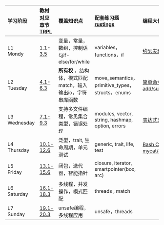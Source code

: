 | 学习阶段     | 教材对应章节 [TRPL](https://kaisery.github.io/trpl-zh-cn/) | 覆盖知识点  |  配套练习题 [rustings](https://github.com/rust-lang/rustlings) | 编程大作业   |
| :------------ | :------------ | :------------ | :------------ | :------------ |
| L1<br>Mondy  | [1.1-3.5](https://kaisery.github.io/trpl-zh-cn/ch01-01-installation.html)  |  变量，常量，数组，控制语句if-else/for/while   | variables，functions，if  |  [约瑟夫环问题](https://github.com/limingth/NCCL/blob/master/Unit-1/Lesson-10.md)  |
| L2<br>Tuesday | [4.1-6.3](https://kaisery.github.io/trpl-zh-cn/ch04-01-what-is-ownership.html)   | **所有权** ，结构体，模式匹配match，输入输出io，字符串库函数  |  move_semantics，primitive_types，structs，enums |    [简单命令解释器<br>add/sub](https://github.com/limingth/NCCL/blob/master/Unit-1/Lesson-19.md)   |
| L3<br>Wednesday | [7.1-9.3](https://kaisery.github.io/trpl-zh-cn/ch07-01-packages-and-crates.html)  | 支持多文件编程，常见集合类型，错误处理  | modules, vector, string, hashmap, option, errors   | [表达式求值问题](https://github.com/limingth/NCCL/blob/master/Unit-2/Lesson-35.md)  |
| L4<br>Thursday  |  [10.1-12.6](https://kaisery.github.io/trpl-zh-cn/ch10-01-syntax.html)  | 泛型，trait, 生命周期，单元测试 | generic, trait, life,  test   |  [Bash Clone项目<br>mycat/mycp/calc](https://github.com/limingth/NCCL/blob/master/Unit-2/Lesson-32.md) |
| L5<br>Friday  | [13.1-15.6](https://kaisery.github.io/trpl-zh-cn/ch13-01-closures.html)   | 闭包，迭代器，智能指针 |  closure, iterator, smartpointer(box, arc) |   |
| L6<br>Saturday | [16.1-18.3](https://kaisery.github.io/trpl-zh-cn/ch16-01-threads.html)  | 多线程，并发操作，模式匹配  | threads , match |   |
| L7<br>Sunday | [19.1-20.3](https://kaisery.github.io/trpl-zh-cn/ch19-01-unsafe-rust.html)  | unsafe编程，多线程应用  | unsafe，threads  |   | |




